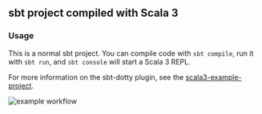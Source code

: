 ## sbt project compiled with Scala 3

### Usage

This is a normal sbt project. You can compile code with `sbt compile`, run it with `sbt run`, and `sbt console` will start a Scala 3 REPL.

For more information on the sbt-dotty plugin, see the
[scala3-example-project](https://github.com/scala/scala3-example-project/blob/main/README.md).


![example workflow](https://github.com/JannisLiebscher/shutthebox/actions/workflows/scala.yml/badge.svg)
